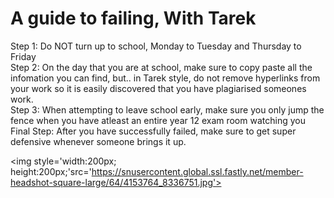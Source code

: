 
<html>
<head>

</head>
<body>

<h1>A guide to failing, With Tarek</h1>

<p>
Step 1: Do NOT turn up to school, Monday to Tuesday and Thursday to Friday
<br>
Step 2: On the day that you are at school, make sure to copy paste all the infomation you can find, but.. in Tarek style, do not remove hyperlinks from your work so it is easily discovered 
that you have plagiarised someones work.
<br>
Step 3: When attempting to leave school early, make sure you only jump the fence when you have atleast an entire year 12 exam room watching you
<br>
Final Step: After you have successfully failed, make sure to get super defensive whenever someone brings it up.
</body>
</html>

<img style='width:200px; height:200px;'src='https://snusercontent.global.ssl.fastly.net/member-headshot-square-large/64/4153764_8336751.jpg'>

